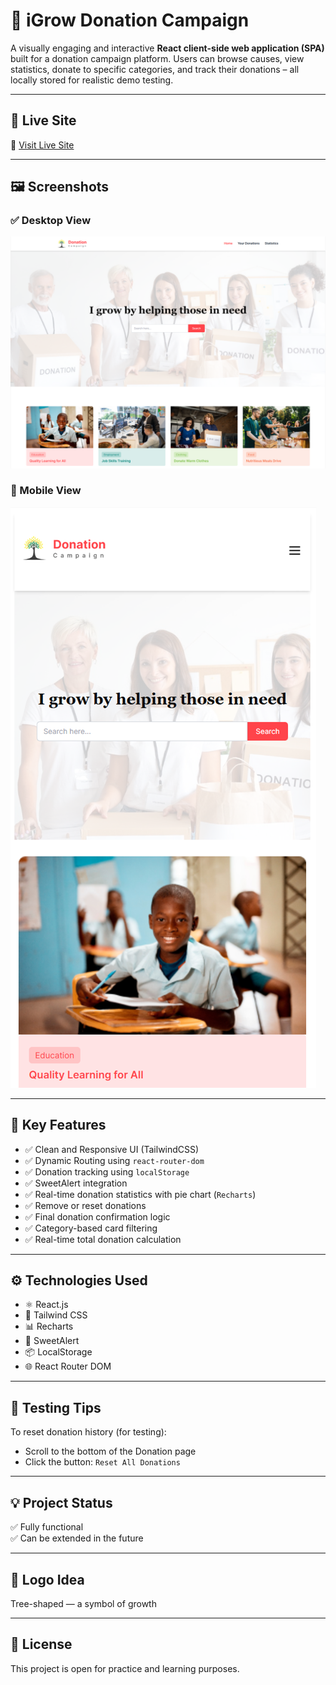 # 🌱 iGrow Donation Campaign

A visually engaging and interactive **React client-side web application (SPA)** built for a donation campaign platform. Users can browse causes, view statistics, donate to specific categories, and track their donations – all locally stored for realistic demo testing.

---

## 🚀 Live Site

🔗 [Visit Live Site](https://igrow-donation-campaign.web.app/)

---

## 🖼️ Screenshots

### ✅ Desktop View

![Desktop Home Screenshot](./readme-assets/desktop-home.png)

### 📱 Mobile View

![Mobile Home Screenshot](./readme-assets/mobile-home.png)

---

## 🚀 Key Features

- ✅ Clean and Responsive UI (TailwindCSS)
- ✅ Dynamic Routing using `react-router-dom`
- ✅ Donation tracking using `localStorage`
- ✅ SweetAlert integration
- ✅ Real-time donation statistics with pie chart (`Recharts`)
- ✅ Remove or reset donations
- ✅ Final donation confirmation logic
- ✅ Category-based card filtering
- ✅ Real-time total donation calculation

---

## ⚙️ Technologies Used

- ⚛️ React.js
- 🎨 Tailwind CSS
- 📊 Recharts
- 🔔 SweetAlert
- 📦 LocalStorage
- 🌐 React Router DOM

---

## 🧪 Testing Tips

To reset donation history (for testing):
- Scroll to the bottom of the Donation page
- Click the button: `Reset All Donations`

---

## 💡 Project Status

✅ Fully functional  
✅ Can be extended in the future

---

## 📛 Logo Idea

Tree-shaped — a symbol of growth  

---

## 🤝 License

This project is open for practice and learning purposes.